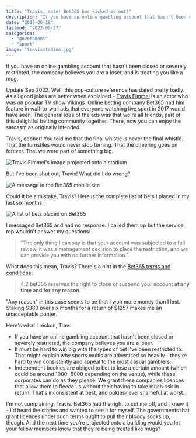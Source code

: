 ```yaml
---
title: "Travis, mate! Bet365 has kicked me out!"
description: "If you have an online gambling account that hasn't been closed or severely restricted, the company believes you are a loser, and is treating you like a mug."
date: "2017-06-18"
lastmod: "2022-09-27"
categories: 
  - "government"
  - "sport"
image: "travisstadium.jpg"
---
```


If you have an online gambling account that hasn't been closed or severely restricted, the company believes you are a loser, and is treating you like a mug.

<p class="addendum">
<span class="date">Update Sep 2022:</span> Well, this pop-culture reference has dated pretty badly. As all good jokes are better when explained - <a href="//en.wikipedia.org/wiki/Travis_Fimmel" title="Travis Fimmel @ Wikipedia" target="_blank">Travis Fimmel</a> is an actor who was on popular TV show <a href="//en.wikipedia.org/wiki/Vikings_%28TV_series%29" title="Vikings TV series @ Wikipedia" target="_blank">Vikings</a>. Online betting company Bet365 had him feature in wall-to-wall ads that everyone watching live sport in 2017 would have seen. The general idea of the ads was that we're all friends, part of this delightful betting community together. There, now you can enjoy the sarcasm as originally intended.
</p>

Travis, cobber! You told me that the final whistle is never the final whistle. That the turnstiles would never stop turning. That the cheering goes on forever. That we were part of something big.

![Travis Fimmel's image projected onto a stadium](/img/travisstadium.jpg "Travis enjoying a nil-all draw between two failed states, probably.")

But I've been shut out, Travis! What did I do wrong?

![A message in the Bet365 mobile site](/img/message.png "I need to charge my phone.")

Could it be a mistake, Travis? Here is the complete list of bets I placed in my last six months:

![A list of bets placed on Bet365](/img/mybets.png "I did OK, but I'm no David Walsh.")

I messaged Bet365 and had no response. I called them up but the service rep wouldn't answer my questions:

> "The only thing I can say is that your account was subjected to a full review, it was a management decision to place the restriction, and we can provide you with no further information."

What does this mean, Travis? There's a hint in the [Bet365 terms and conditions](//help.bet365.com.au/en/terms-and-conditions):

> 4.2 bet365 reserves the right to close or suspend your account **at any time and for any reason**.

"Any reason" in this case seems to be that I won more money than I lost. Staking $380 over six months for a return of $1257 makes me an unacceptable punter.

Here's what I reckon, Trav:

- If you have an online gambling account that hasn't been closed or severely restricted, the company believes you are a loser.
- It must be hard to win big with the types of bet I've been restricted to. That might explain why sports multis are advertised so heavily - they're hard to win consistently and appeal to the most casual gamblers.
- Independent bookies are obliged to bet to lose a certain amount (which could be around $1000-$5000 depending on the venue), while these corporates can do as they please. We grant these companies licences that allow them to fleece us without their having to take much risk in return. That's inconsistent at best, and pokies-level shameful at worst.

I'm not complaining, Travis. Bet365 had the right to cut me off, and I knew it - I'd heard the stories and wanted to see it for myself. The governments that grant licences under such terms ought to pull their bloody socks up, though. And the next time you're projected onto a building would you let your fellow members know that they're being treated like mugs?